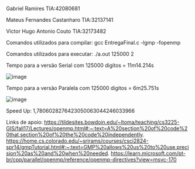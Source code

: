 Gabriel Ramires TIA:42080681

Mateus Fernandes Castanharo TIA:32137141

Victor Hugo Antonio Couto TIA:32173482

Comandos utilizados para compilar: gcc EntregaFinal.c -lgmp -fopenmp

Comandos utilizados para executar: ./a.out 125000 2

Tempo para a versão Serial com 125000 digitos = 11m14.214s

![image](https://github.com/victorhacouto/ComputacaoParalelaLabs/assets/25206585/d6088a7a-529a-4dac-a24d-3c6742aaf7e6)

Tempo para a versão Paralela com 125000 digitos = 6m25.751s

![image](https://github.com/victorhacouto/ComputacaoParalelaLabs/assets/25206585/39611ecb-77ec-4a97-8a69-f48b781284a2)

Speed Up: 1,7806028276423050063044246033966


Links de apoio:
https://tildesites.bowdoin.edu/~ltoma/teaching/cs3225-GIS/fall17/Lectures/openmp.html#:~:text=A%20section%20of%20code%20that,section%20of%20the%20code%20independently.
https://home.cs.colorado.edu/~srirams/courses/csci2824-spr14/gmpTutorial.html#:~:text=GMP%20allows%20us%20to%20use,precision%20as%20and%20when%20needed.
https://learn.microsoft.com/pt-br/cpp/parallel/openmp/reference/openmp-directives?view=msvc-170
